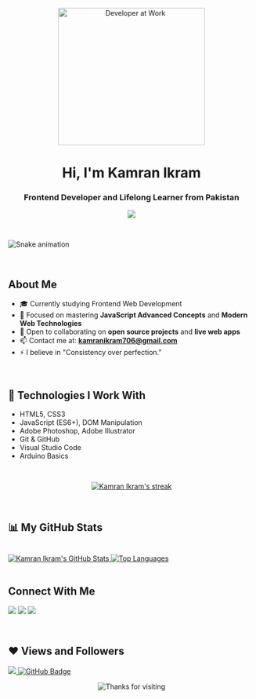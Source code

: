 <p align="center">
  <a href="https://github.com/kamranikramofficial">
    <img src="https://i.gifer.com/2un9.gif" alt="Developer at Work" style="width: 300px; height: 280px;">
  </a>
</p>

<h1 align="center">Hi, I'm Kamran Ikram</h1>
<h3 align="center">Frontend Developer and Lifelong Learner from Pakistan</h3>

<p align="center">
  <a href="https://github.com/kamranikramofficial">
    <img src="https://readme-typing-svg.demolab.com?font=Fira+Code&weight=500&pause=1000&color=00F2FF&center=true&vCenter=true&width=500&lines=Frontend+Web+Developer;JavaScript+Mastery+In+Progress;Self-Taught+Programmer;Building+Amazing+Projects;Future+React+Developer" />
  </a>
</p>

<br/>

![Snake animation](https://github.com/kamranikramofficial/kamranikramofficial/output/github-contribution-grid-snake-dark.svg)

<br/>

## About Me

- 🎓 Currently studying Frontend Web Development
- 🌱 Focused on mastering **JavaScript Advanced Concepts** and **Modern Web Technologies**
- 👯 Open to collaborating on **open source projects** and **live web apps**
- 📫 Contact me at: **kamranikram706@gmail.com**
- ⚡ I believe in "Consistency over perfection."

<br/>

## 🚀 Technologies I Work With

- HTML5, CSS3
- JavaScript (ES6+), DOM Manipulation
- Adobe Photoshop, Adobe Illustrator
- Git & GitHub
- Visual Studio Code
- Arduino Basics

<br/>

<p align="center">
    <a href="https://github.com/kamranikramofficial">
        <img title="🔥 GitHub Streak Stats" alt="Kamran Ikram's streak" src="https://github-readme-streak-stats.herokuapp.com/?user=kamranikramofficial&theme=tokyonight&hide_border=true"/>
    </a>
</p>

<br/>

## 📊 My GitHub Stats

<br/>

<a href="https://github.com/kamranikramofficial">
  <img alt="Kamran Ikram's GitHub Stats" src="https://github-readme-stats.vercel.app/api?username=kamranikramofficial&show_icons=true&count_private=true&theme=tokyonight&hide_border=true" />
</a>

<a href="https://github.com/kamranikramofficial">
  <img alt="Top Languages" src="https://github-readme-stats.vercel.app/api/top-langs/?username=kamranikramofficial&layout=compact&theme=tokyonight&hide_border=true" />
</a>

<br/>
<br/>

## Connect With Me

<p align="left">
<a href="https://linkedin.com/"><img src="https://img.icons8.com/fluent/48/000000/linkedin.png"/></a>
<a href="https://twitter.com/"><img src="https://img.icons8.com/fluent/48/000000/twitter.png"/></a>
<a href="https://facebook.com/"><img src="https://img.icons8.com/color/48/000000/facebook.png"/></a>
</p>

<br/>

## ❤ Views and Followers

<a href="https://github.com/Meghna-DAS/github-profile-views-counter">
    <img src="https://komarev.com/ghpvc/?username=kamranikramofficial">
</a>
<a href="https://github.com/kamranikramofficial?tab=followers">
    <img src="https://img.shields.io/github/followers/kamranikramofficial?label=Followers&style=social" alt="GitHub Badge">
</a>

<br/>

<p align="center">
  <img src="https://readme-typing-svg.demolab.com?font=Fira+Code&weight=600&pause=1000&color=00F2FF&center=true&vCenter=true&width=600&lines=Thanks+for+visiting+my+GitHub+Profile!;Keep+learning+and+building!;See+you+around+👋" alt="Thanks for visiting" />
</p>
